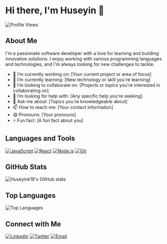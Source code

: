 # Hi there, I'm Huseyin 👋

![Profile Views](https://komarev.com/ghpvc/?username=Huseyink18)

## About Me

I'm a passionate software developer with a love for learning and building innovative solutions. I enjoy working with various programming languages and technologies, and I'm always looking for new challenges to tackle.

- 🔭 I’m currently working on: [Your current project or area of focus]
- 🌱 I’m currently learning: [New technology or skill you're learning]
- 👯 I’m looking to collaborate on: [Projects or topics you're interested in collaborating on]
- 🤔 I’m looking for help with: [Any specific help you're seeking]
- 💬 Ask me about: [Topics you're knowledgeable about]
- 📫 How to reach me: [Your contact information]
- 😄 Pronouns: [Your pronouns]
- ⚡ Fun fact: [A fun fact about you]

## Languages and Tools

[![JavaScript](https://img.shields.io/badge/JavaScript-F7DF1E?style=for-the-badge&logo=javascript&logoColor=black)](https://developer.mozilla.org/en-US/docs/Web/JavaScript)
[![React](https://img.shields.io/badge/React-20232A?style=for-the-badge&logo=react&logoColor=61DAFB)](https://reactjs.org/)
[![Node.js](https://img.shields.io/badge/Node.js-339933?style=for-the-badge&logo=nodedotjs&logoColor=white)](https://nodejs.org/)
[![Git](https://img.shields.io/badge/Git-F05032?style=for-the-badge&logo=git&logoColor=white)](https://git-scm.com/)

## GitHub Stats

![Huseyink18's GitHub stats](https://github-readme-stats.vercel.app/api?username=Huseyink18&show_icons=true&theme=radical)

## Top Languages

![Top Languages](https://github-readme-stats.vercel.app/api/top-langs/?username=Huseyink18&layout=compact&theme=radical)

## Connect with Me

[![LinkedIn](https://img.shields.io/badge/LinkedIn-0077B5?style=for-the-badge&logo=linkedin&logoColor=white)](https://www.linkedin.com/in/your-profile)
[![Twitter](https://img.shields.io/badge/Twitter-1DA1F2?style=for-the-badge&logo=twitter&logoColor=white)](https://twitter.com/your-profile)
[![Email](https://img.shields.io/badge/Email-D14836?style=for-the-badge&logo=gmail&logoColor=white)](mailto:your-email@example.com)
